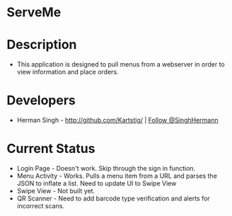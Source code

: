 ServeMe
=======
<p>

<h1> Description </h1>

<UL>
<LI>This application is designed to pull menus from a webserver in order to view information and place
orders.
</UL>

<h1> Developers </h1>

<UL>
<LI> Herman Singh - <a href="http://github.com/Kartstig/">http://github.com/Kartstig/</a> | <a href="https://twitter.com/SinghHermann" class="twitter-follow-button" data-show-count="false" data-lang="en">Follow @SinghHermann</a>


</UL>

<h1> Current Status </h1>

<UL>
<LI> Login Page - Doesn't work. Skip through the sign in function.
<LI> Menu Activity - Works. Pulls a menu item from a URL and parses the JSON to inflate a list. Need to update UI to Swipe View
<LI> Swipe View - Not built yet.
<LI> QR Scanner - Need to add barcode type verification and alerts for incorrect scans.
</UL>
